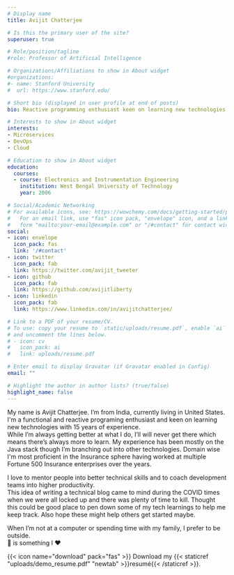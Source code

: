 ```yaml
---
# Display name
title: Avijit Chatterjee

# Is this the primary user of the site?
superuser: true

# Role/position/tagline
#role: Professor of Artificial Intelligence

# Organizations/Affiliations to show in About widget
#organizations:
#- name: Stanford University
#  url: https://www.stanford.edu/

# Short bio (displayed in user profile at end of posts)
bio: Reactive programming enthusiast keen on learning new technologies

# Interests to show in About widget
interests:
- Microservices
- DevOps
- Cloud

# Education to show in About widget
education:
  courses:
  - course: Electronics and Instrumentation Engineering
    institution: West Bengal University of Technology
    year: 2006

# Social/Academic Networking
# For available icons, see: https://wowchemy.com/docs/getting-started/page-builder/#icons
#   For an email link, use "fas" icon pack, "envelope" icon, and a link in the
#   form "mailto:your-email@example.com" or "/#contact" for contact widget.
social:
- icon: envelope
  icon_pack: fas
  link: '/#contact'
- icon: twitter
  icon_pack: fab
  link: https://twitter.com/avijit_tweeter
- icon: github
  icon_pack: fab
  link: https://github.com/avijitliberty
- icon: linkedin
  icon_pack: fab
  link: https://www.linkedin.com/in/avijitchatterjee/

# Link to a PDF of your resume/CV.
# To use: copy your resume to `static/uploads/resume.pdf`, enable `ai` icons in `params.toml`,
# and uncomment the lines below.
# - icon: cv
#   icon_pack: ai
#   link: uploads/resume.pdf

# Enter email to display Gravatar (if Gravatar enabled in Config)
email: ""

# Highlight the author in author lists? (true/false)
highlight_name: false
---
```


My name is Avijit Chatterjee. I’m from India, currently living in United States. I'm a functional and reactive programing enthusiast and keen on learning new technologies with 15 years of experience.<br>
While I’m always getting better at what I do, I’ll will never get there which means there’s always more to learn. My experience has been mostly on the Java stack though I’m branching out into other technologies. Domain wise I'm most proficient in the Insurance sphere having worked at multiple Fortune 500 Insurance enterprises over the years.

I love to mentor people into better technical skills and to coach development teams into higher productivity.<br>
This idea of writing a technical blog came to mind during the COVID times when we were all locked up and there was plenty of time to kill. Thought this could be good place to pen down some of my tech learnings to help me keep track. Also hope these might help others get started maybe.

When I’m not at a computer or spending time with my family, I prefer to be outside. <br>
:bicyclist: is something I :heart:

{{< icon name="download" pack="fas" >}} Download my {{< staticref "uploads/demo_resume.pdf" "newtab" >}}resumé{{< /staticref >}}.

